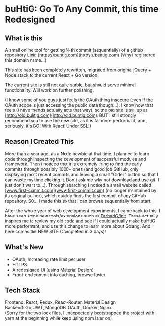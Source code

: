 # buHtiG: Go To Any Commit, this time Redesigned

## What is this
A small online tool for getting N-th commit (sequentially) of a github repository
Link: [https://buhtig.com](https://buhtig.com)
(Why I registered this domain name...)  

This site has been completely rewritten, migrated from original jQuery + Node stack to the current React + Go version.  

The current site is still not quite stable, but should serve minimal functionality. Will work on further polishing.  

(I know some of you guys just feels the OAuth thing insecure (even if the OAuth scope is just accessing the public data though...). I know how that feels (I have friends actually acts that way), so the old site is still up at [http://old.buhtig.com](http://old.buhtig.com). BUT I still strongly recommend you to use the new site, as it is far more performant; and, seriously, it's GO! With React! Under SSL!)

## Reason I Created This
More than a year ago, as a Node newbie at that time, I planned to learn code through inspecting the development of successful modules and framework. Then I noticed that it is extremely tiring to find the early commits through possibly 1000+ ones (and good job GitHub, only displaying most recent commits and leaving a small "Older" button so that I can waste my time clicking it. Don't ask me why not download and use git. I just don't want to...).
Through searching I noticed a small website called [www.first-commit.com](www.first-commit.com) (no longer maintained by its original author), which quickly finds the first commit of any GitHub repository. SO... I made this so that I can browse sequentially from start.  

After the whole year of web development experiments, I came back to this. I have seen some new tools/extensions such as [FarhadG/init](https://github.com/FarhadG/init). These actually inspires me to review my old code and see if I could actually make buHtiG more performant, and use this change to learn more about Golang. And here comes the NEW SITE (Completed in 3 days)!

## What's New
+ OAuth, increasing rate limit per user  
+ HTTPS
+ A redesigned UI (using Material Design)
+ Front-end commit info caching, browse faster

## Tech Stack
Frontend: React, Redux, React-Router, Material Design  
Backend: Go, JWT, MongoDB, OAuth, Docker, Nginx  
(Sorry for the two lock files, I unexpectedly bootstrapped the project with yarn at the beginning while keep using npm later on)
